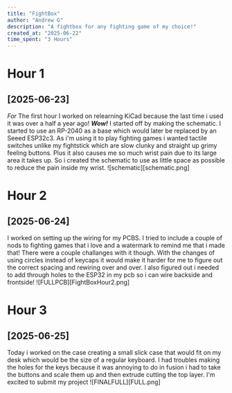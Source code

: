 ```yaml
---
title: "FightBox"
author: "Andrew G"
description: "A fightbox for any fighting game of my choice!"
created_at: "2025-06-22"
time_spent: "3 Hours"
---
```


# Hour 1
## [2025-06-23]
*For* The first hour I worked on relearning KiCad because the last time i used it was over a half a year ago! ***Wow!*** I started off by making the schematic. I started to use an RP-2040 as a base which would later be replaced by an Seeed ESP32c3. As i'm using it to play fighting games i wanted tactile switches unlike my fightstick which are slow clunky and straight up grimy feeling buttons. Plus it also causes me so much wrist pain due to its large area it takes up. So i created the schematic to use as little space as possible to reduce the pain inside my wrist.
![schematic][schematic.png]

# Hour 2
## [2025-06-24]
I worked on setting up the wiring for my PCBS. I tried to include a couple of nods to fighting games that i love and a watermark to remind me that i made that! There were a couple challanges with it though. With the changes of using circles instead of keycaps it would make it harder for me to figure out the correct spacing and rewiring over and over. I also figured out i needed to add through holes to the ESP32 in my pcb so i can wire backside and frontside!
![FULLPCB][FightBoxHour2.png]


# Hour 3
## [2025-06-25]
Today i worked on the case creating a small slick case that would fit on my desk which would be the size of a regular keyboard. I had troubles making the holes for the keys because it was annoying to do in fusion i had to take the buttons and scale them up and then extrude cutting the top layer. I'm excited to submit my project
![FINALFULL][FULL.png]
